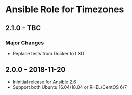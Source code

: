 # Ansible Role for Timezones

## 2.1.0 - TBC

### Major Changes

  - Replace tests from Docker to LXD

## 2.0.0 - 2018-11-20

  - Ininitial release for Ansible 2.6
  - Support both Ubuntu 16.04/18.04 or RHEL/CentOS 6/7
